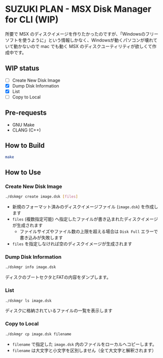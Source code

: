 # SUZUKI PLAN - MSX Disk Manager for CLI **(WIP)**

所要で MSX のディスクイメージを作りたかったのですが、「Windowsのフリーソフトを使うように」という情報しかなく、Windowsが動くパソコンが壊れていて動かないので mac でも動く MSX のディスクユーティリティが欲しくて作成中です。

## WIP status

- [ ] Create New Disk Image
- [x] Dump Disk Information
- [x] List
- [ ] Copy to Local

## Pre-requests

- GNU Make
- CLANG (C++)

## How to Build

```bash
make
```

## How to Use

### Create New Disk Image

```bash
./dskmgr create image.dsk [files]
```

- 新規のフォーマット済みのディスクイメージファイル (`image.dsk`) を作成します
- `files` (複数指定可能) へ指定したファイルが書き込まれたディスクイメージが生成されます
  - ファイルサイズやファイル数の上限を超える場合は `Disk Full` エラーで書き込みが失敗します
- `files` を指定しなければ空のディスクイメージが生成されます

### Dump Disk Information

```bash
./dskmgr info image.dsk
```

ディスクのブートセクタとFATの内容をダンプします。

### List

```bash
./dskmgr ls image.dsk
```

ディスクに格納されているファイルの一覧を表示します

### Copy to Local

```bash
./dskmgr cp image.dsk filename
```

- `filename` で指定した `image.dsk` 内のファイルをローカルへコピーします。
- `filename` は大文字と小文字を区別しません（全て大文字と解釈されます）
